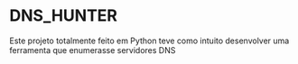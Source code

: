 # DNS_HUNTER
Este projeto totalmente feito em Python teve como intuito desenvolver uma ferramenta que enumerasse servidores DNS 
